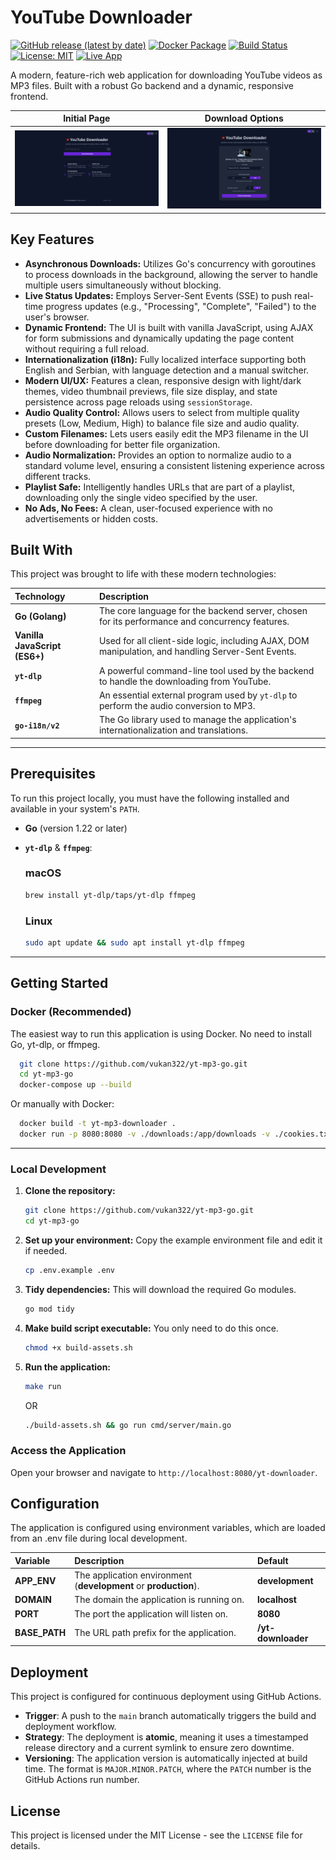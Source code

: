 # YouTube Downloader


[![GitHub release (latest by date)](https://img.shields.io/github/v/release/vukan322/yt-mp3-go)](https://github.com/vukan322/yt-mp3-go/releases/latest)
[![Docker Package](https://img.shields.io/badge/ghcr.io-vukan322/yt--mp3--go-blue?logo=docker)](https://github.com/vukan322/yt-mp3-go/pkgs/container/yt-mp3-go)
[![Build Status](https://github.com/vukan322/yt-mp3-go/actions/workflows/deploy.yml/badge.svg)](https://github.com/vukan322/yt-mp3-go/actions/workflows/deploy.yml)
[![License: MIT](https://img.shields.io/badge/License-MIT-yellow.svg)](https://opensource.org/licenses/MIT)
[![Live App](https://img.shields.io/badge/Live_App-Online-brightgreen)](https://lukavukanovic.xyz/yt-downloader/)


A modern, feature-rich web application for downloading YouTube videos as MP3 files.
Built with a robust Go backend and a dynamic, responsive frontend.

|                                     Initial Page                                      |                                         Download Options                                          |
|:-------------------------------------------------------------------------------------:|:-------------------------------------------------------------------------------------------------:|
| <img src="/screenshots/app-screenshot.png" alt="Initial Page Screenshot" width="450"> | <img src="/screenshots/app-screenshot-options.png" alt="Download Options Screenshot" width="450"> |

## Key Features

- **Asynchronous Downloads:** Utilizes Go's concurrency with goroutines to process downloads in the background, allowing the server to handle multiple users simultaneously without blocking.
- **Live Status Updates:** Employs Server-Sent Events (SSE) to push real-time progress updates (e.g., "Processing", "Complete", "Failed") to the user's browser.
- **Dynamic Frontend:** The UI is built with vanilla JavaScript, using AJAX for form submissions and dynamically updating the page content without requiring a full reload.
- **Internationalization (i18n):** Fully localized interface supporting both English and Serbian, with language detection and a manual switcher.
- **Modern UI/UX:** Features a clean, responsive design with light/dark themes, video thumbnail previews, file size display, and state persistence across page reloads using `sessionStorage`.
- **Audio Quality Control:** Allows users to select from multiple quality presets (Low, Medium, High) to balance file size and audio quality.
- **Custom Filenames:** Lets users easily edit the MP3 filename in the UI before downloading for better file organization.
- **Audio Normalization:** Provides an option to normalize audio to a standard volume level, ensuring a consistent listening experience across different tracks.
- **Playlist Safe:** Intelligently handles URLs that are part of a playlist, downloading only the single video specified by the user.
- **No Ads, No Fees:** A clean, user-focused experience with no advertisements or hidden costs.

## Built With

This project was brought to life with these modern technologies:

| Technology                    | Description                                                                                           |
|:------------------------------|:------------------------------------------------------------------------------------------------------|
| **Go (Golang)**               | The core language for the backend server, chosen for its performance and concurrency features.        |
| **Vanilla JavaScript (ES6+)** | Used for all client-side logic, including AJAX, DOM manipulation, and handling Server-Sent Events.    |
| **`yt-dlp`**                  | A powerful command-line tool used by the backend to handle the downloading from YouTube.              |
| **`ffmpeg`**                  | An essential external program used by `yt-dlp` to perform the audio conversion to MP3.                |
| **`go-i18n/v2`**              | The Go library used to manage the application's internationalization and translations.                |

---

## Prerequisites

To run this project locally, you must have the following installed and available in your system's `PATH`.

- **Go** (version 1.22 or later)
- **`yt-dlp`** & **`ffmpeg`**:

  ### macOS
  ```sh
  brew install yt-dlp/taps/yt-dlp ffmpeg
  ```

  ### Linux
  ```sh
  sudo apt update && sudo apt install yt-dlp ffmpeg
  ```
  
<hr>

## Getting Started

### Docker (Recommended)

The easiest way to run this application is using Docker. No need to install Go, yt-dlp, or ffmpeg.

```sh
  git clone https://github.com/vukan322/yt-mp3-go.git
  cd yt-mp3-go
  docker-compose up --build
```

Or manually with Docker:
```sh
  docker build -t yt-mp3-downloader .
  docker run -p 8080:8080 -v ./downloads:/app/downloads -v ./cookies.txt:/app/cookies.txt:ro yt-mp3-downloader
```
<hr>

### Local Development

1.  **Clone the repository:**
    ```sh
    git clone https://github.com/vukan322/yt-mp3-go.git
    cd yt-mp3-go
    ```

2.  **Set up your environment:**
    Copy the example environment file and edit it if needed.
    ```sh
    cp .env.example .env
    ```

3.  **Tidy dependencies:**
    This will download the required Go modules.
    ```sh
    go mod tidy
    ```

4.  **Make build script executable:**
    You only need to do this once.
    ```sh
    chmod +x build-assets.sh
    ```

5.  **Run the application:**
    ```sh
    make run
    ```
    OR
    ```sh
    ./build-assets.sh && go run cmd/server/main.go
    ```

### Access the Application

Open your browser and navigate to `http://localhost:8080/yt-downloader`.

## Configuration

The application is configured using environment variables, which are loaded from an .env file during local development.

| Variable                      | Description                                                           | Default                       |
|:------------------------------|:----------------------------------------------------------------------|:------------------------------|
| **APP_ENV**                   | The application environment (**development** or **production**).      | **development**               |
| **DOMAIN**                    | The domain the application is running on.                             | **localhost**                 |
| **PORT**                      | The port the application will listen on.                              | **8080**                      |
| **BASE_PATH**                 | The URL path prefix for the application.                              | **/yt-downloader**            |

## Deployment

This project is configured for continuous deployment using GitHub Actions.

 - **Trigger**: A push to the `main` branch automatically triggers the build and deployment workflow.
 - **Strategy**: The deployment is **atomic**, meaning it uses a timestamped release directory and a current symlink to ensure zero downtime.
 - **Versioning**: The application version is automatically injected at build time. The format is `MAJOR.MINOR.PATCH`, 
 where the `PATCH` number is the GitHub Actions run number.

## License

This project is licensed under the MIT License - see the `LICENSE` file for details.
